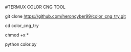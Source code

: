 #TERMUX COLOR CNG TOOL


git clone https://github.com/heroncyber99/color_cng_try.git

cd color_cng_try

chmod +x *

python color.py
